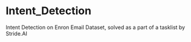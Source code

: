 # Intent_Detection
Intent Detection on Enron Email Dataset, solved as a part of a tasklist by Stride.AI
